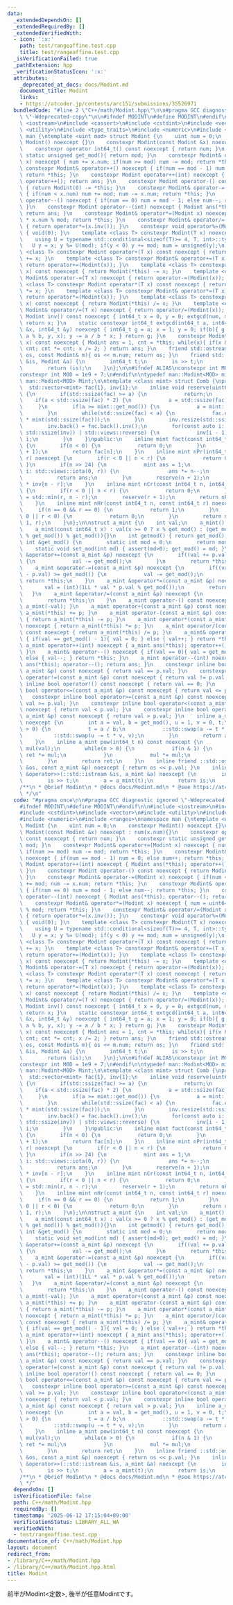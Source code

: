 ```yaml
---
data:
  _extendedDependsOn: []
  _extendedRequiredBy: []
  _extendedVerifiedWith:
  - icon: ':x:'
    path: test/rangeaffine.test.cpp
    title: test/rangeaffine.test.cpp
  _isVerificationFailed: true
  _pathExtension: hpp
  _verificationStatusIcon: ':x:'
  attributes:
    _deprecated_at_docs: docs/Modint.md
    document_title: Modint
    links:
    - https://atcoder.jp/contests/arc151/submissions/35526971
  bundledCode: "#line 2 \"C++/math/Modint.hpp\"\n\n#pragma GCC diagnostic ignored\
    \ \"-Wdeprecated-copy\"\n\n#ifndef MODINT\n#define MODINT\n#endif\n\n#include\
    \ <iostream>\n#include <cassert>\n#include <cstdint>\n#include <vector>\n#include\
    \ <utility>\n#include <type_traits>\n#include <numeric>\n#include <ranges>\nnamespace\
    \ man {\ntemplate <uint mod> struct Modint {\n    uint num = 0;\n    constexpr\
    \ Modint() noexcept {}\n    constexpr Modint(const Modint &x) noexcept : num(x.num){}\n\
    \    constexpr operator int64_t() const noexcept { return num; }\n    constexpr\
    \ static unsigned get_mod(){ return mod; }\n    constexpr Modint& operator+=(Modint\
    \ x) noexcept { num += x.num; if(num >= mod) num -= mod; return *this; }\n   \
    \ constexpr Modint& operator++() noexcept { if(num == mod - 1) num = 0; else num++;\
    \ return *this; }\n    constexpr Modint operator++(int) noexcept { Modint ans(*this);\
    \ operator++(); return ans; }\n    constexpr Modint operator-() const noexcept\
    \ { return Modint(0) -= *this; }\n    constexpr Modint& operator-=(Modint x) noexcept\
    \ { if(num < x.num) num += mod; num -= x.num; return *this; }\n    constexpr Modint&\
    \ operator--() noexcept { if(num == 0) num = mod - 1; else num--; return *this;\
    \ }\n    constexpr Modint operator--(int) noexcept { Modint ans(*this); operator--();\
    \ return ans; }\n    constexpr Modint& operator*=(Modint x) noexcept { num = uint64_t(num)\
    \ * x.num % mod; return *this; }\n    constexpr Modint& operator/=(Modint x) noexcept\
    \ { return operator*=(x.inv()); }\n    constexpr void operator%=(Modint x) noexcept\
    \ { void(0); }\n    template <class T> constexpr Modint(T x) noexcept {\n    \
    \    using U = typename std::conditional<sizeof(T)>= 4, T, int>::type;\n     \
    \   U y = x; y %= U(mod); if(y < 0) y += mod; num = unsigned(y);\n    }\n    template\
    \ <class T> constexpr Modint operator+(T x) const noexcept { return Modint(*this)\
    \ += x; }\n    template <class T> constexpr Modint& operator+=(T x) noexcept {\
    \ return operator+=(Modint(x)); }\n    template <class T> constexpr Modint operator-(T\
    \ x) const noexcept { return Modint(*this) -= x; }\n    template <class T> constexpr\
    \ Modint& operator-=(T x) noexcept { return operator-=(Modint(x)); }\n    template\
    \ <class T> constexpr Modint operator*(T x) const noexcept { return Modint(*this)\
    \ *= x; }\n    template <class T> constexpr Modint& operator*=(T x) noexcept {\
    \ return operator*=(Modint(x)); }\n    template <class T> constexpr Modint operator/(T\
    \ x) const noexcept { return Modint(*this) /= x; }\n    template <class T> constexpr\
    \ Modint& operator/=(T x) noexcept { return operator/=(Modint(x)); }\n    constexpr\
    \ Modint inv() const noexcept { int64_t x = 0, y = 0; extgcd(num, mod, x, y);\
    \ return x; }\n    static constexpr int64_t extgcd(int64_t a, int64_t b, int64_t\
    \ &x, int64_t &y) noexcept { int64_t g = a; x = 1; y = 0; if(b){ g = extgcd(b,\
    \ a % b, y, x); y -= a / b * x; } return g; }\n    constexpr Modint pow(uint64_t\
    \ x) const noexcept { Modint ans = 1, cnt = *this; while(x){ if(x & 1) ans *=\
    \ cnt; cnt *= cnt; x /= 2; } return ans; }\n    friend std::ostream& operator<<(std::ostream&\
    \ os, const Modint& m){ os << m.num; return os; }\n    friend std::istream &operator>>(std::istream\
    \ &is, Modint &a) {\n        int64_t t;\n        is >> t;\n        a = Modint(t);\n\
    \        return (is);\n    }\n};\n\n#ifndef ALIAS\nconstexpr int MOD = 0x3b800001;\n\
    constexpr int M0D = 1e9 + 7;\n#endif\n\ntypedef man::Modint<MOD> mint;\ntypedef\
    \ man::Modint<M0D> Mint;\n\ntemplate <class mint> struct Comb {\nprivate:\n  \
    \  std::vector<mint> fac{1}, inv{1};\n    inline void reserve(uint64_t a) noexcept\
    \ {\n        if(std::ssize(fac) >= a) {\n            return;\n        }\n    \
    \    if(a < std::ssize(fac) * 2) {\n            a = std::ssize(fac) * 2;\n   \
    \     }\n        if(a >= mint::get_mod()) {\n            a = mint::get_mod();\n\
    \        }\n        while(std::ssize(fac) < a) {\n            fac.emplace_back(fac.back()\
    \ * mint(std::ssize(fac)));\n        }\n        inv.resize(std::ssize(fac));\n\
    \        inv.back() = fac.back().inv();\n        for(const auto i: std::views::iota(0,\
    \ std::ssize(inv)) | std::views::reverse) {\n            inv[i - 1] = inv[i] *\
    \ i;\n        }\n    }\npublic:\n    inline mint fact(const int64_t n) noexcept\
    \ {\n        if(n < 0) {\n            return 0;\n        }\n        reserve(n\
    \ + 1);\n        return fac[n];\n    }\n    inline mint nPr(int64_t n, const int64_t\
    \ r) noexcept {\n        if(r < 0 || n < r) {\n            return 0;\n       \
    \ }\n        if(n >> 24) {\n            mint ans = 1;\n            for(const auto\
    \ i: std::views::iota(0, r)) {\n                ans *= n--;\n            }\n \
    \           return ans;\n        }\n        reserve(n + 1);\n        return fac[n]\
    \ * inv[n - r];\n    }\n    inline mint nCr(const int64_t n, int64_t r) noexcept\
    \ {\n        if(r < 0 || n < r) {\n            return 0;\n        }\n        r\
    \ = std::min(r, n - r);\n        reserve(r + 1);\n        return nPr(n, r) * inv[r];\n\
    \    }\n    inline mint nHr(const int64_t n, const int64_t r) noexcept {\n   \
    \     if(n == 0 && r == 0) {\n            return 1;\n        }\n        if(n <=\
    \ 0 || r < 0) {\n            return 0;\n        }\n        return nCr(n + r -\
    \ 1, r);\n    }\n};\n\nstruct a_mint {\n    int val;\n    a_mint() : val(0){}\n\
    \    a_mint(const int64_t x) : val(x >= 0 ? x % get_mod() : (get_mod() - (-x)\
    \ % get_mod()) % get_mod()){}\n    int getmod() { return get_mod(); }\n    static\
    \ int &get_mod() {\n        static int mod = 0;\n        return mod;\n    }\n\
    \    static void set_mod(int md) { assert(md>0); get_mod() = md; }\n    a_mint\
    \ &operator+=(const a_mint &p) noexcept {\n        if((val += p.val) >= get_mod())\
    \ {\n            val -= get_mod();\n        }\n        return *this;\n    }\n\
    \    a_mint &operator-=(const a_mint &p) noexcept {\n        if((val += get_mod()\
    \ - p.val) >= get_mod()) {\n            val -= get_mod();\n        }\n       \
    \ return *this;\n    }\n    a_mint &operator*=(const a_mint &p) noexcept {\n \
    \       val = (int)(1LL * val * p.val % get_mod());\n        return *this;\n \
    \   }\n    a_mint &operator/=(const a_mint &p) noexcept {\n        *this *= p.inv();\n\
    \        return *this;\n    }\n    a_mint operator-() const noexcept { return\
    \ a_mint(-val); }\n    a_mint operator+(const a_mint &p) const noexcept { return\
    \ a_mint(*this) += p; }\n    a_mint operator-(const a_mint &p) const noexcept\
    \ { return a_mint(*this) -= p; }\n    a_mint operator*(const a_mint &p) const\
    \ noexcept { return a_mint(*this) *= p; }\n    a_mint operator/(const a_mint &p)\
    \ const noexcept { return a_mint(*this) /= p; }\n    a_mint& operator++() noexcept\
    \ { if(val == get_mod() - 1){ val = 0; } else { val++; } return *this; }\n   \
    \ a_mint operator++(int) noexcept { a_mint ans(*this); operator++(); return ans;\
    \ }\n    a_mint& operator--() noexcept { if(val == 0){ val = get_mod() - 1; }\
    \ else { val--; } return *this; }\n    a_mint operator--(int) noexcept { a_mint\
    \ ans(*this); operator--(); return ans; }\n    constexpr inline bool operator==(const\
    \ a_mint &p) const noexcept { return val == p.val; }\n    constexpr inline bool\
    \ operator!=(const a_mint &p) const noexcept { return val != p.val; }\n    constexpr\
    \ inline bool operator!() const noexcept { return val == 0; }\n    constexpr inline\
    \ bool operator<=(const a_mint &p) const noexcept { return val <= p.val; }\n \
    \   constexpr inline bool operator>=(const a_mint &p) const noexcept { return\
    \ val >= p.val; }\n    constexpr inline bool operator<(const a_mint &p) const\
    \ noexcept { return val < p.val; }\n    constexpr inline bool operator>(const\
    \ a_mint &p) const noexcept { return val > p.val; }\n    inline a_mint inv() const\
    \ noexcept {\n        int a = val, b = get_mod(), u = 1, v = 0, t;\n        while(b\
    \ > 0) {\n            t = a / b;\n            ::std::swap(a -= t * b, b);\n  \
    \          ::std::swap(u -= t * v, v);\n        }\n        return a_mint(u);\n\
    \    }\n    inline a_mint pow(int64_t n) const noexcept {\n        a_mint ret(1),\
    \ mul(val);\n        while(n > 0) {\n            if(n & 1) {\n               \
    \ ret *= mul;\n            }\n            mul *= mul;\n            n >>= 1;\n\
    \        }\n        return ret;\n    }\n    inline friend ::std::ostream &operator<<(::std::ostream\
    \ &os, const a_mint &p) noexcept { return os << p.val; }\n    inline friend ::std::istream\
    \ &operator>>(::std::istream &is, a_mint &a) noexcept {\n        int64_t t;\n\
    \        is >> t;\n        a = a_mint(t);\n        return is;\n    }\n};\n}\n\n\
    /**\n * @brief Modint\n * @docs docs/Modint.md\n * @see https://atcoder.jp/contests/arc151/submissions/35526971\n\
    \ */\n"
  code: "#pragma once\n\n#pragma GCC diagnostic ignored \"-Wdeprecated-copy\"\n\n\
    #ifndef MODINT\n#define MODINT\n#endif\n\n#include <iostream>\n#include <cassert>\n\
    #include <cstdint>\n#include <vector>\n#include <utility>\n#include <type_traits>\n\
    #include <numeric>\n#include <ranges>\nnamespace man {\ntemplate <uint mod> struct\
    \ Modint {\n    uint num = 0;\n    constexpr Modint() noexcept {}\n    constexpr\
    \ Modint(const Modint &x) noexcept : num(x.num){}\n    constexpr operator int64_t()\
    \ const noexcept { return num; }\n    constexpr static unsigned get_mod(){ return\
    \ mod; }\n    constexpr Modint& operator+=(Modint x) noexcept { num += x.num;\
    \ if(num >= mod) num -= mod; return *this; }\n    constexpr Modint& operator++()\
    \ noexcept { if(num == mod - 1) num = 0; else num++; return *this; }\n    constexpr\
    \ Modint operator++(int) noexcept { Modint ans(*this); operator++(); return ans;\
    \ }\n    constexpr Modint operator-() const noexcept { return Modint(0) -= *this;\
    \ }\n    constexpr Modint& operator-=(Modint x) noexcept { if(num < x.num) num\
    \ += mod; num -= x.num; return *this; }\n    constexpr Modint& operator--() noexcept\
    \ { if(num == 0) num = mod - 1; else num--; return *this; }\n    constexpr Modint\
    \ operator--(int) noexcept { Modint ans(*this); operator--(); return ans; }\n\
    \    constexpr Modint& operator*=(Modint x) noexcept { num = uint64_t(num) * x.num\
    \ % mod; return *this; }\n    constexpr Modint& operator/=(Modint x) noexcept\
    \ { return operator*=(x.inv()); }\n    constexpr void operator%=(Modint x) noexcept\
    \ { void(0); }\n    template <class T> constexpr Modint(T x) noexcept {\n    \
    \    using U = typename std::conditional<sizeof(T)>= 4, T, int>::type;\n     \
    \   U y = x; y %= U(mod); if(y < 0) y += mod; num = unsigned(y);\n    }\n    template\
    \ <class T> constexpr Modint operator+(T x) const noexcept { return Modint(*this)\
    \ += x; }\n    template <class T> constexpr Modint& operator+=(T x) noexcept {\
    \ return operator+=(Modint(x)); }\n    template <class T> constexpr Modint operator-(T\
    \ x) const noexcept { return Modint(*this) -= x; }\n    template <class T> constexpr\
    \ Modint& operator-=(T x) noexcept { return operator-=(Modint(x)); }\n    template\
    \ <class T> constexpr Modint operator*(T x) const noexcept { return Modint(*this)\
    \ *= x; }\n    template <class T> constexpr Modint& operator*=(T x) noexcept {\
    \ return operator*=(Modint(x)); }\n    template <class T> constexpr Modint operator/(T\
    \ x) const noexcept { return Modint(*this) /= x; }\n    template <class T> constexpr\
    \ Modint& operator/=(T x) noexcept { return operator/=(Modint(x)); }\n    constexpr\
    \ Modint inv() const noexcept { int64_t x = 0, y = 0; extgcd(num, mod, x, y);\
    \ return x; }\n    static constexpr int64_t extgcd(int64_t a, int64_t b, int64_t\
    \ &x, int64_t &y) noexcept { int64_t g = a; x = 1; y = 0; if(b){ g = extgcd(b,\
    \ a % b, y, x); y -= a / b * x; } return g; }\n    constexpr Modint pow(uint64_t\
    \ x) const noexcept { Modint ans = 1, cnt = *this; while(x){ if(x & 1) ans *=\
    \ cnt; cnt *= cnt; x /= 2; } return ans; }\n    friend std::ostream& operator<<(std::ostream&\
    \ os, const Modint& m){ os << m.num; return os; }\n    friend std::istream &operator>>(std::istream\
    \ &is, Modint &a) {\n        int64_t t;\n        is >> t;\n        a = Modint(t);\n\
    \        return (is);\n    }\n};\n\n#ifndef ALIAS\nconstexpr int MOD = 0x3b800001;\n\
    constexpr int M0D = 1e9 + 7;\n#endif\n\ntypedef man::Modint<MOD> mint;\ntypedef\
    \ man::Modint<M0D> Mint;\n\ntemplate <class mint> struct Comb {\nprivate:\n  \
    \  std::vector<mint> fac{1}, inv{1};\n    inline void reserve(uint64_t a) noexcept\
    \ {\n        if(std::ssize(fac) >= a) {\n            return;\n        }\n    \
    \    if(a < std::ssize(fac) * 2) {\n            a = std::ssize(fac) * 2;\n   \
    \     }\n        if(a >= mint::get_mod()) {\n            a = mint::get_mod();\n\
    \        }\n        while(std::ssize(fac) < a) {\n            fac.emplace_back(fac.back()\
    \ * mint(std::ssize(fac)));\n        }\n        inv.resize(std::ssize(fac));\n\
    \        inv.back() = fac.back().inv();\n        for(const auto i: std::views::iota(0,\
    \ std::ssize(inv)) | std::views::reverse) {\n            inv[i - 1] = inv[i] *\
    \ i;\n        }\n    }\npublic:\n    inline mint fact(const int64_t n) noexcept\
    \ {\n        if(n < 0) {\n            return 0;\n        }\n        reserve(n\
    \ + 1);\n        return fac[n];\n    }\n    inline mint nPr(int64_t n, const int64_t\
    \ r) noexcept {\n        if(r < 0 || n < r) {\n            return 0;\n       \
    \ }\n        if(n >> 24) {\n            mint ans = 1;\n            for(const auto\
    \ i: std::views::iota(0, r)) {\n                ans *= n--;\n            }\n \
    \           return ans;\n        }\n        reserve(n + 1);\n        return fac[n]\
    \ * inv[n - r];\n    }\n    inline mint nCr(const int64_t n, int64_t r) noexcept\
    \ {\n        if(r < 0 || n < r) {\n            return 0;\n        }\n        r\
    \ = std::min(r, n - r);\n        reserve(r + 1);\n        return nPr(n, r) * inv[r];\n\
    \    }\n    inline mint nHr(const int64_t n, const int64_t r) noexcept {\n   \
    \     if(n == 0 && r == 0) {\n            return 1;\n        }\n        if(n <=\
    \ 0 || r < 0) {\n            return 0;\n        }\n        return nCr(n + r -\
    \ 1, r);\n    }\n};\n\nstruct a_mint {\n    int val;\n    a_mint() : val(0){}\n\
    \    a_mint(const int64_t x) : val(x >= 0 ? x % get_mod() : (get_mod() - (-x)\
    \ % get_mod()) % get_mod()){}\n    int getmod() { return get_mod(); }\n    static\
    \ int &get_mod() {\n        static int mod = 0;\n        return mod;\n    }\n\
    \    static void set_mod(int md) { assert(md>0); get_mod() = md; }\n    a_mint\
    \ &operator+=(const a_mint &p) noexcept {\n        if((val += p.val) >= get_mod())\
    \ {\n            val -= get_mod();\n        }\n        return *this;\n    }\n\
    \    a_mint &operator-=(const a_mint &p) noexcept {\n        if((val += get_mod()\
    \ - p.val) >= get_mod()) {\n            val -= get_mod();\n        }\n       \
    \ return *this;\n    }\n    a_mint &operator*=(const a_mint &p) noexcept {\n \
    \       val = (int)(1LL * val * p.val % get_mod());\n        return *this;\n \
    \   }\n    a_mint &operator/=(const a_mint &p) noexcept {\n        *this *= p.inv();\n\
    \        return *this;\n    }\n    a_mint operator-() const noexcept { return\
    \ a_mint(-val); }\n    a_mint operator+(const a_mint &p) const noexcept { return\
    \ a_mint(*this) += p; }\n    a_mint operator-(const a_mint &p) const noexcept\
    \ { return a_mint(*this) -= p; }\n    a_mint operator*(const a_mint &p) const\
    \ noexcept { return a_mint(*this) *= p; }\n    a_mint operator/(const a_mint &p)\
    \ const noexcept { return a_mint(*this) /= p; }\n    a_mint& operator++() noexcept\
    \ { if(val == get_mod() - 1){ val = 0; } else { val++; } return *this; }\n   \
    \ a_mint operator++(int) noexcept { a_mint ans(*this); operator++(); return ans;\
    \ }\n    a_mint& operator--() noexcept { if(val == 0){ val = get_mod() - 1; }\
    \ else { val--; } return *this; }\n    a_mint operator--(int) noexcept { a_mint\
    \ ans(*this); operator--(); return ans; }\n    constexpr inline bool operator==(const\
    \ a_mint &p) const noexcept { return val == p.val; }\n    constexpr inline bool\
    \ operator!=(const a_mint &p) const noexcept { return val != p.val; }\n    constexpr\
    \ inline bool operator!() const noexcept { return val == 0; }\n    constexpr inline\
    \ bool operator<=(const a_mint &p) const noexcept { return val <= p.val; }\n \
    \   constexpr inline bool operator>=(const a_mint &p) const noexcept { return\
    \ val >= p.val; }\n    constexpr inline bool operator<(const a_mint &p) const\
    \ noexcept { return val < p.val; }\n    constexpr inline bool operator>(const\
    \ a_mint &p) const noexcept { return val > p.val; }\n    inline a_mint inv() const\
    \ noexcept {\n        int a = val, b = get_mod(), u = 1, v = 0, t;\n        while(b\
    \ > 0) {\n            t = a / b;\n            ::std::swap(a -= t * b, b);\n  \
    \          ::std::swap(u -= t * v, v);\n        }\n        return a_mint(u);\n\
    \    }\n    inline a_mint pow(int64_t n) const noexcept {\n        a_mint ret(1),\
    \ mul(val);\n        while(n > 0) {\n            if(n & 1) {\n               \
    \ ret *= mul;\n            }\n            mul *= mul;\n            n >>= 1;\n\
    \        }\n        return ret;\n    }\n    inline friend ::std::ostream &operator<<(::std::ostream\
    \ &os, const a_mint &p) noexcept { return os << p.val; }\n    inline friend ::std::istream\
    \ &operator>>(::std::istream &is, a_mint &a) noexcept {\n        int64_t t;\n\
    \        is >> t;\n        a = a_mint(t);\n        return is;\n    }\n};\n}\n\n\
    /**\n * @brief Modint\n * @docs docs/Modint.md\n * @see https://atcoder.jp/contests/arc151/submissions/35526971\n\
    \ */"
  dependsOn: []
  isVerificationFile: false
  path: C++/math/Modint.hpp
  requiredBy: []
  timestamp: '2025-06-12 17:15:04+09:00'
  verificationStatus: LIBRARY_ALL_WA
  verifiedWith:
  - test/rangeaffine.test.cpp
documentation_of: C++/math/Modint.hpp
layout: document
redirect_from:
- /library/C++/math/Modint.hpp
- /library/C++/math/Modint.hpp.html
title: Modint
---
```

前半がModint\<定数\>, 後半が任意Modintです。